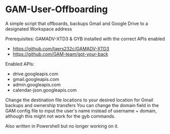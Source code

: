 # GAM-User-Offboarding

A simple script that offboards, backups Gmail and Google Drive to a designated Workspace address 

Prerequisites:
GAMADV-XTD3 & GYB installed with the correct APIs enabled

- https://github.com/taers232c/GAMADV-XTD3
- https://github.com/GAM-team/got-your-back

Enabled APIs:
- drive.googleapis.com
- gmail.googleapis.com
- admin.googleapis.com
- calendar-json.googleapis.com


Change the destination file locations to your desired location for Gmail backups and ownership transfers
You can change the domain field in the GAM config file to input the user's name instead of username + domain, although this might not work for the gyb commands.

Also written in Powershell but no longer working on it.